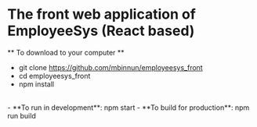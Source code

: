 # The front web application of EmployeeSys (React based)

** To download to your computer **
- git clone https://github.com/mbinnun/employeesys_front
- cd employeesys_front
- npm install
<br>
- **To run in development**: npm start
- **To build for production**: npm run build
